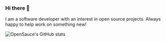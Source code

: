 ### Hi there 👋

I am a software developer with an interest in open source projects. Always happy to help work on something new!

<!--

Here are some ideas to get you started:

- 🔭 I’m currently working on ...
- 🌱 I’m currently learning ...
- 👯 I’m looking to collaborate on ...
- 🤔 I’m looking for help with ...
- 💬 Ask me about ...
- 📫 How to reach me: ...
- 😄 Pronouns: ...
- ⚡ Fun fact: ...
-->


![OpenSauce's GitHub stats](https://github-readme-stats.vercel.app/api?username=OpenSauce&show_icons=true&theme=graywhite&count_private=true)

<!--[![OpenSauce's wakatime stats](https://github-readme-stats.vercel.app/api/wakatime?username=OpenSauce)](https://github.com/OpenSauce/github-readme-stats)-->


